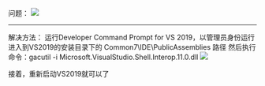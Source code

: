 问题：
![](https://img2020.cnblogs.com/blog/1446249/202006/1446249-20200629095911910-1026196626.png)


---

解决方法：
运行Developer Command Prompt for VS 2019，以管理员身份运行
进入到VS2019的安装目录下的 Common7\IDE\PublicAssemblies 路径
然后执行命令：gacutil -i Microsoft.VisualStudio.Shell.Interop.11.0.dll
![](https://img2020.cnblogs.com/blog/1446249/202006/1446249-20200629095722928-1230063050.png)

接着，重新启动VS2019就可以了